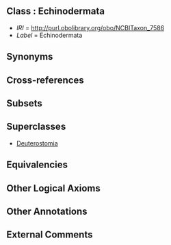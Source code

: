 
## Class : Echinodermata

 * *IRI* = http://purl.obolibrary.org/obo/NCBITaxon_7586
 * *Label* = Echinodermata

## Synonyms


## Cross-references


## Subsets


## Superclasses

 * [Deuterostomia](../../NCBITaxon/11/NCBITaxon_33511.md)

## Equivalencies


## Other Logical Axioms


## Other Annotations


## External Comments

